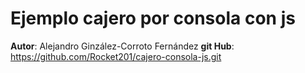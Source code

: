 # Ejemplo cajero por consola con js
**Autor**: Alejandro Ginzález-Corroto Fernández
**git Hub**: https://github.com/Rocket201/cajero-consola-js.git
